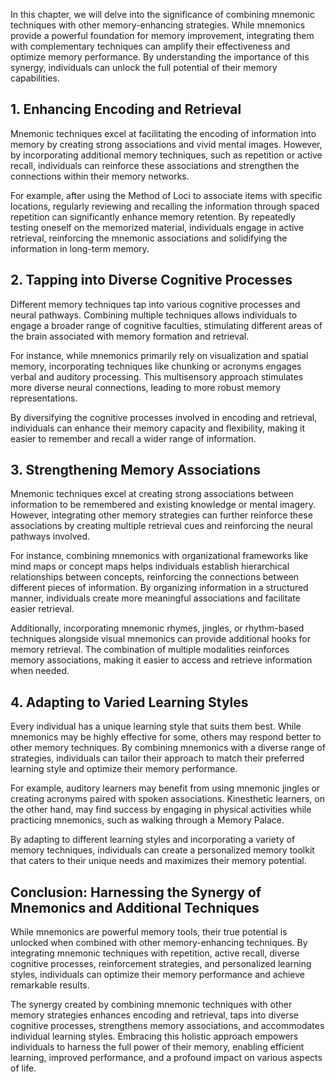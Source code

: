 
In this chapter, we will delve into the significance of combining mnemonic techniques with other memory-enhancing strategies. While mnemonics provide a powerful foundation for memory improvement, integrating them with complementary techniques can amplify their effectiveness and optimize memory performance. By understanding the importance of this synergy, individuals can unlock the full potential of their memory capabilities.

**1. Enhancing Encoding and Retrieval**
---------------------------------------

Mnemonic techniques excel at facilitating the encoding of information into memory by creating strong associations and vivid mental images. However, by incorporating additional memory techniques, such as repetition or active recall, individuals can reinforce these associations and strengthen the connections within their memory networks.

For example, after using the Method of Loci to associate items with specific locations, regularly reviewing and recalling the information through spaced repetition can significantly enhance memory retention. By repeatedly testing oneself on the memorized material, individuals engage in active retrieval, reinforcing the mnemonic associations and solidifying the information in long-term memory.

**2. Tapping into Diverse Cognitive Processes**
-----------------------------------------------

Different memory techniques tap into various cognitive processes and neural pathways. Combining multiple techniques allows individuals to engage a broader range of cognitive faculties, stimulating different areas of the brain associated with memory formation and retrieval.

For instance, while mnemonics primarily rely on visualization and spatial memory, incorporating techniques like chunking or acronyms engages verbal and auditory processing. This multisensory approach stimulates more diverse neural connections, leading to more robust memory representations.

By diversifying the cognitive processes involved in encoding and retrieval, individuals can enhance their memory capacity and flexibility, making it easier to remember and recall a wider range of information.

**3. Strengthening Memory Associations**
----------------------------------------

Mnemonic techniques excel at creating strong associations between information to be remembered and existing knowledge or mental imagery. However, integrating other memory strategies can further reinforce these associations by creating multiple retrieval cues and reinforcing the neural pathways involved.

For instance, combining mnemonics with organizational frameworks like mind maps or concept maps helps individuals establish hierarchical relationships between concepts, reinforcing the connections between different pieces of information. By organizing information in a structured manner, individuals create more meaningful associations and facilitate easier retrieval.

Additionally, incorporating mnemonic rhymes, jingles, or rhythm-based techniques alongside visual mnemonics can provide additional hooks for memory retrieval. The combination of multiple modalities reinforces memory associations, making it easier to access and retrieve information when needed.

**4. Adapting to Varied Learning Styles**
-----------------------------------------

Every individual has a unique learning style that suits them best. While mnemonics may be highly effective for some, others may respond better to other memory techniques. By combining mnemonics with a diverse range of strategies, individuals can tailor their approach to match their preferred learning style and optimize their memory performance.

For example, auditory learners may benefit from using mnemonic jingles or creating acronyms paired with spoken associations. Kinesthetic learners, on the other hand, may find success by engaging in physical activities while practicing mnemonics, such as walking through a Memory Palace.

By adapting to different learning styles and incorporating a variety of memory techniques, individuals can create a personalized memory toolkit that caters to their unique needs and maximizes their memory potential.

**Conclusion: Harnessing the Synergy of Mnemonics and Additional Techniques**
-----------------------------------------------------------------------------

While mnemonics are powerful memory tools, their true potential is unlocked when combined with other memory-enhancing techniques. By integrating mnemonic techniques with repetition, active recall, diverse cognitive processes, reinforcement strategies, and personalized learning styles, individuals can optimize their memory performance and achieve remarkable results.

The synergy created by combining mnemonic techniques with other memory strategies enhances encoding and retrieval, taps into diverse cognitive processes, strengthens memory associations, and accommodates individual learning styles. Embracing this holistic approach empowers individuals to harness the full power of their memory, enabling efficient learning, improved performance, and a profound impact on various aspects of life.
